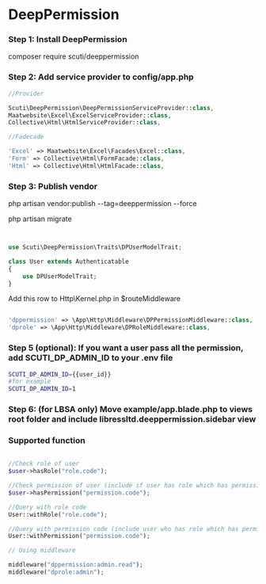 # DeepPermission

### Step 1: Install DeepPermission

composer require scuti/deeppermission

### Step 2: Add service provider to config/app.php

```php
//Provider

Scuti\DeepPermission\DeepPermissionServiceProvider::class, 
Maatwebsite\Excel\ExcelServiceProvider::class,
Collective\Html\HtmlServiceProvider::class,

//Fadecade

'Excel' => Maatwebsite\Excel\Facades\Excel::class,
'Form' => Collective\Html\FormFacade::class,
'Html' => Collective\Html\HtmlFacade::class,

```

### Step 3: Publish vendor

php artisan vendor:publish --tag=deeppermission --force

php artisan migrate

	
```php


use Scuti\DeepPermission\Traits\DPUserModelTrait;

class User extends Authenticatable
{
    use DPUserModelTrait;
}


```
Add this row to Http\Kernel.php in $routeMiddleware

```php

'dppermission' => \App\Http\Middleware\DPPermissionMiddleware::class,
'dprole' => \App\Http\Middleware\DPRoleMiddleware::class,

```

### Step 5 (optional): If you want a user pass all the permission, add SCUTI_DP_ADMIN_ID to your .env file

```bash
SCUTI_DP_ADMIN_ID={{user_id}}
#for example
SCUTI_DP_ADMIN_ID=1

```

### Step 6: (for LBSA only) Move example/app.blade.php to views root folder and include libressltd.deeppermission.sidebar view

### Supported function

```php

//Check role of user
$user->hasRole("role.code");

//Check permission of user (include if user has role which has permission)
$user->hasPermission("permission.code");

//Query with role code
User::withRole("role.code");

//Query with permission code (include user who has role which has permission)
User::withPermission("permission.code");

// Using middleware

middleware("dppermission:admin.read");
middleware("dprole:admin");

```
